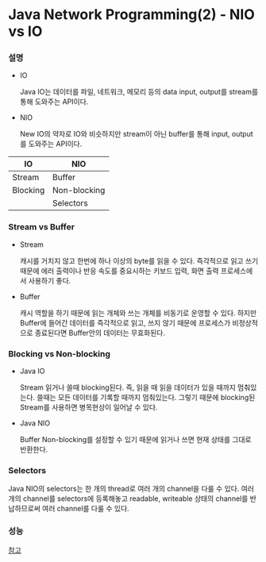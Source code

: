 # Java Network Programming(2) - NIO vs IO

### 설명

- IO

    Java IO는 데이터를 파일, 네트워크, 메모리 등의 data input, output를 stream를 통해 도와주는 API이다.

- NIO

    New IO의 약자로 IO와 비슷하지만 stream이 아닌 buffer를 통해 input, output를 도와주는 API이다.

|IO      |NIO         |
|--------|------------|
|Stream  |Buffer      |
|Blocking|Non-blocking|
|        |Selectors   |


### Stream vs Buffer

- Stream

    캐시를 거치지 않고 한번에 하나 이상의 byte를 읽을 수 있다. 즉각적으로 읽고 쓰기 때문에 에러 출력이나 반응 속도를 중요시하는 키보드 입력, 화면 출력 프로세스에서 사용하기 좋다.

- Buffer

    캐시 역할을 하기 때문에 읽는 개체와 쓰는 개체를 비동기로 운영할 수 있다. 하지만 Buffer에 들어간 데이터를 즉각적으로 읽고, 쓰지 않기 때문에 프로세스가 비정상적으로 종료된다면 Buffer안의 데이터는 무효화된다.

### Blocking vs Non-blocking

- Java IO

    Stream 읽거나 쓸때 blocking된다. 즉, 읽을 때 읽을 데이터가 있을 때까지 멈춰있는다. 쓸때는 모든 데이터를 기록할 때까지 멈춰있는다. 그렇기 때문에 blocking된 Stream를 사용하면 병목현상이 일어날 수 있다.

- Java NIO

    Buffer Non-blocking를 설정할 수 있기 때문에 읽거나 쓰면 현재 상태를 그대로 반환한다.

### Selectors

Java NIO의 selectors는 한 개의 thread로 여러 개의 channel을 다룰 수 있다. 여러개의 channel를 selectors에 등록해놓고 readable, writeable 상태의 channel를 반납하므로써 여러 channel를 다룰 수 있다.

### 성능

[참고](http://eincs.com/2009/08/java-nio-bytebuffer-channel-file/)
